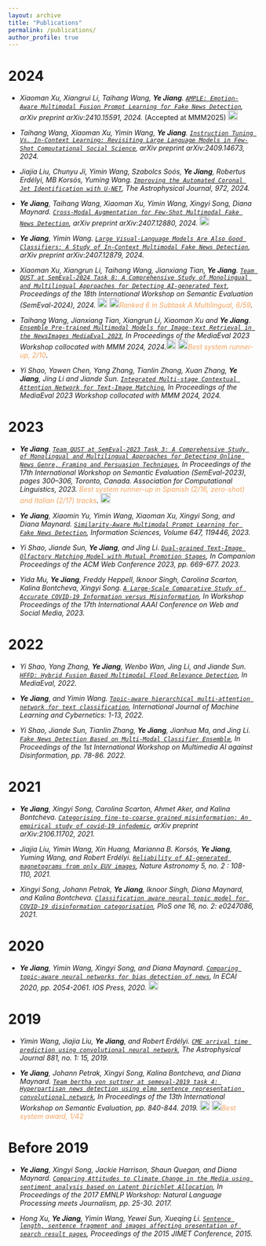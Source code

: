 ```yaml
---
layout: archive
title: "Publications"
permalink: /publications/
author_profile: true
---
```


2024
======

* *Xiaoman Xu, Xiangrui Li, Taihang Wang, **Ye Jiang**. [`AMPLE: Emotion-Aware Multimodal Fusion Prompt Learning for Fake News Detection`](https://arxiv.org/pdf/2410.15591), arXiv preprint arXiv:2410.15591, 2024.* (Accepted at MMM2025)  [<img src="https://github.com/zgjiangtoby/zgjiangtoby.github.io/blob/master/files/github-mark-white.png" alt= "code" width="20" height="20">](https://github.com/xxm1215/MMM2025_few-shot/)

* *Taihang Wang, Xiaoman Xu, Yimin Wang, **Ye Jiang**. [`Instruction Tuning Vs. In-Context Learning: Revisiting Large Language Models in Few-Shot Computational Social Science`](https://arxiv.org/pdf/2409.14673), arXiv preprint arXiv:2409.14673, 2024.*
  
* *Jiajia Liu, Chunyu Ji, Yimin Wang, Szabolcs Soós, **Ye Jiang**, Robertus Erdélyi, MB Korsós, Yuming Wang. [`Improving the Automated Coronal Jet Identification with U-NET`](https://iopscience.iop.org/article/10.3847/1538-4357/ad66be/pdf), The Astrophysical Journal, 972, 2024.*

* ***Ye Jiang**, Taihang Wang, Xiaoman Xu, Yimin Wang, Xingyi Song, Diana Maynard. [`Cross-Modal Augmentation for Few-Shot Multimodal Fake News Detection`](https://arxiv.org/pdf/2407.12880), arXiv preprint arXiv:2407.12880, 2024.* [<img src="https://github.com/zgjiangtoby/zgjiangtoby.github.io/blob/master/files/github-mark-white.png" alt= "code" width="20" height="20">](https://github.com/zgjiangtoby/FND_fewshot)

* ***Ye Jiang**, Yimin Wang. [`Large Visual-Language Models Are Also Good Classifiers: A Study of In-Context Multimodal Fake News Detection`](https://arxiv.org/pdf/2407.12879), arXiv preprint arXiv:2407.12879, 2024.*

* *Xiaoman Xu, Xiangrun Li, Taihang Wang, Jianxiang Tian, **Ye Jiang**. [`Team QUST at SemEval-2024 Task 8: A Comprehensive Study of Monolingual and Multilingual Approaches for Detecting AI-generated Text`](https://aclanthology.org/2024.semeval-1.71/), Proceedings of the 18th International Workshop on Semantic Evaluation (SemEval-2024), 2024.  [<img src="https://github.com/zgjiangtoby/zgjiangtoby.github.io/blob/master/files/github-mark-white.png" alt= "code" width="20" height="20">](https://github.com/warmth27/SemEval2024_QUST/tree/main ) [<img src="https://github.githubassets.com/images/icons/emoji/unicode/1f947.png?v8" alt= "leaderboard" width="20" height="20">](https://github.com/mbzuai-nlp/SemEval2024-task8/blob/main/SemEval2024_task8_overview_April.pdf)<span style="color:SandyBrown">Ranked 6 in Subtask A Multilingual, 6/59</span>.*

* *Taihang Wang, Jianxiang Tian, Xiangrun Li, Xiaoman Xu and **Ye Jiang**. [`Ensemble Pre-trained Multimodal Models for Image-text Retrieval in the NewsImages MediaEval 2023`](https://2023.multimediaeval.com/paper11.pdf), In Proceedings of the MediaEval 2023 Workshop collocated with MMM 2024, 2024.[<img src="https://github.com/zgjiangtoby/zgjiangtoby.github.io/blob/master/files/github-mark-white.png" alt= "code" width="20" height="20">](https://github.com/xxm1215/qust_mediaeval2023) [<img src="https://github.githubassets.com/images/icons/emoji/unicode/1f947.png?v8" alt= "leaderboard" width="20" height="20">](https://ye-jiang.com/files/NewsImages23-Certificate-Rank2.pdf)<span style="color:SandyBrown">Best system runner-up, 2/10</span>*.

* *Yi Shao, Yawen Chen, Yang Zhang, Tianlin Zhang, Xuan Zhang, **Ye Jiang**, Jing Li and Jiande Sun. [`Integrated Multi-stage Contextual Attention Network for Text-Image Matching`](https://2023.multimediaeval.com/paper17.pdf), In Proceedings of the MediaEval 2023 Workshop collocated with MMM 2024, 2024.*

2023
======

* ***Ye Jiang**. [`Team QUST at SemEval-2023 Task 3: A Comprehensive Study of Monolingual and Multilingual Approaches for Detecting Online News Genre, Framing and Persuasion Techniques`](https://aclanthology.org/2023.semeval-1.40/), In Proceedings of the 17th International Workshop on Semantic Evaluation (SemEval-2023), pages 300–306, Toronto, Canada. Association for Computational Linguistics, 2023. <span style="color:SandyBrown">Best system runner-up in Spanish (2/16, zero-shot) and Italian (2/17) tracks</span>.* [<img src="https://github.com/zgjiangtoby/zgjiangtoby.github.io/blob/master/files/github-mark-white.png" alt= "code" width="20" height="20">](https://github.com/zgjiangtoby/SemEval2023_QUST)
  
* ***Ye Jiang**, Xiaomin Yu, Yimin Wang, Xiaoman Xu, Xingyi Song, and Diana Maynard. [`Similarity-Aware Multimodal Prompt Learning for Fake News Detection`](https://ye-jiang.com/files/IS-2023.pdf), Information Sciences, Volume 647, 119446, 2023.*

* *Yi Shao, Jiande Sun, **Ye Jiang**, and Jing Li. [`Dual-grained Text-Image Olfactory Matching Model with Mutual Promotion Stages`](https://dl.acm.org/doi/pdf/10.1145/3543873.3587649), In Companion Proceedings of the ACM Web Conference 2023, pp. 669-677. 2023*.

* *Yida Mu, **Ye Jiang**, Freddy Heppell, Iknoor Singh, Carolina Scarton, Kalina Bontcheva, Xingyi Song. [`A Large-Scale Comparative Study of Accurate COVID-19 Information versus Misinformation`](https://workshop-proceedings.icwsm.org/pdf/2023_45.pdf), In Workshop Proceedings of the 17th International AAAI Conference on Web and Social Media, 2023.*


2022
======
* *Yi Shao, Yang Zhang, **Ye Jiang**, Wenbo Wan, Jing Li, and Jiande Sun. [`HFFD: Hybrid Fusion Based Multimodal Flood Relevance Detection`](https://ye-jiang.com/files/SHAO_22.pdf), In MediaEval, 2022.*
  
* ***Ye Jiang**, and Yimin Wang. [`Topic-aware hierarchical multi-attention network for text classification`](https://ye-jiang.com/files/ML&C_FINAL.pdf), International Journal of Machine Learning and Cybernetics: 1-13, 2022.* 

* *Yi Shao, Jiande Sun, Tianlin Zhang, **Ye Jiang**, Jianhua Ma, and Jing Li. [`Fake News Detection Based on Multi-Modal Classifier Ensemble`](https://ye-jiang.com/files/ensemble21.pdf), In Proceedings of the 1st International Workshop on Multimedia AI against Disinformation, pp. 78-86. 2022.*

2021
======
* ***Ye Jiang**, Xingyi Song, Carolina Scarton, Ahmet Aker, and Kalina Bontcheva. [`Categorising fine-to-coarse grained misinformation: An empirical study of covid-19 infodemic`](https://ye-jiang.com/files/arix21.pdf), arXiv preprint arXiv:2106.11702, 2021.*

* *Jiajia Liu, Yimin Wang, Xin Huang, Marianna B. Korsós, **Ye Jiang**, Yuming Wang, and Robert Erdélyi. [`Reliability of AI-generated magnetograms from only EUV images`](https://ye-jiang.com/files/nature21.pdf), Nature Astronomy 5, no. 2 : 108-110, 2021.* 

* *Xingyi Song, Johann Petrak, **Ye Jiang**, Iknoor Singh, Diana Maynard, and Kalina Bontcheva. [`Classification aware neural topic model for COVID-19 disinformation categorisation`](https://ye-jiang.com/files/plos21.pdf), PloS one 16, no. 2: e0247086, 2021.*

2020
======
* ***Ye Jiang**, Yimin Wang, Xingyi Song, and Diana Maynard. [`Comparing topic-aware neural networks for bias detection of news`](https://ye-jiang.com/files/topic20.pdf), In ECAI 2020, pp. 2054-2061. IOS Press, 2020.* [<img src="https://github.com/zgjiangtoby/zgjiangtoby.github.io/blob/master/files/github-mark-white.png" alt= "code" width="20" height="20">](https://github.com/yjiang18/LDA-HAN)


2019
======
* *Yimin Wang, Jiajia Liu, **Ye Jiang**, and Robert Erdélyi. [`CME arrival time prediction using convolutional neural network`](https://ye-jiang.com/files/cme19.pdf), The Astrophysical Journal 881, no. 1: 15, 2019.* 

* ***Ye Jiang**, Johann Petrak, Xingyi Song, Kalina Bontcheva, and Diana Maynard. [`Team bertha von suttner at semeval-2019 task 4: Hyperpartisan news detection using elmo sentence representation convolutional network`](https://ye-jiang.com/files/team19.pdf), In Proceedings of the 13th International Workshop on Semantic Evaluation, pp. 840-844. 2019. [<img src="https://github.com/zgjiangtoby/zgjiangtoby.github.io/blob/master/files/github-mark-white.png" alt= "code" width="20" height="20">](https://github.com/GateNLP/semeval2019-hyperpartisan-bertha-von-suttner) [<img src="https://github.githubassets.com/images/icons/emoji/unicode/1f947.png?v8" alt= "leaderboard" width="20" height="20">](https://pan.webis.de/semeval19/semeval19-web/)<span style="color:SandyBrown">Best system award, 1/42</span>*

Before 2019
======
* ***Ye Jiang**, Xingyi Song, Jackie Harrison, Shaun Quegan, and Diana Maynard. [`Comparing Attitudes to Climate Change in the Media using sentiment analysis based on Latent Dirichlet Allocation`](https://ye-jiang.com/files/compare17.pdf), In Proceedings of the 2017 EMNLP Workshop: Natural Language Processing meets Journalism, pp. 25-30. 2017.* 

* *Hong Xu, **Ye Jiang**, Yimin Wang, Yewei Sun, Xueqing Li. [`Sentence length, sentence fragment and images affecting presentation of search result pages`](https://ye-jiang.com/files/sentence_length.pdf), Proceedings of the 2015 JIMET Conference, 2015.* 
